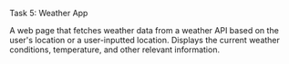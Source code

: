 Task 5: Weather App

A web page that fetches weather data from a weather API based on the user's location or a user-inputted location. Displays the current weather conditions, temperature, and other relevant information.

